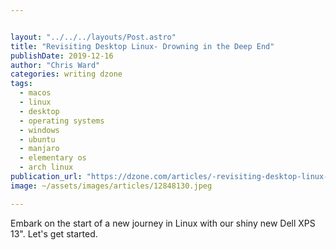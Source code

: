 ```yaml
---


layout: "../../../layouts/Post.astro"
title: "Revisiting Desktop Linux- Drowning in the Deep End"
publishDate: 2019-12-16
author: "Chris Ward"
categories: writing dzone
tags: 
  - macos
  - linux
  - desktop
  - operating systems
  - windows
  - ubuntu
  - manjaro
  - elementary os
  - arch linux
publication_url: "https://dzone.com/articles/-revisiting-desktop-linux-drowning-in-the-deep-end"
image: ~/assets/images/articles/12848130.jpeg

---
```

Embark on the start of a new journey in Linux with our shiny new Dell XPS 13". Let's get started.


